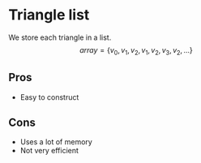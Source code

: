 # Triangle list
We store each triangle in a list.
$$array = \{v_0, v_1, v_2,v_1, v_2, v_3,v_2, ...\}$$

## Pros
- Easy to construct
## Cons
- Uses a lot of memory
- Not very efficient
